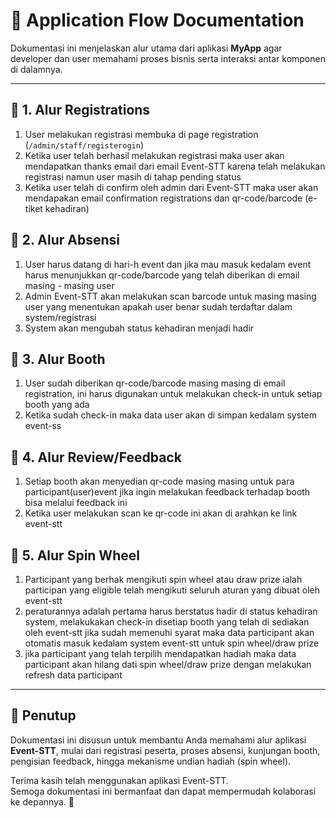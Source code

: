 # 📘 Application Flow Documentation

Dokumentasi ini menjelaskan alur utama dari aplikasi **MyApp** agar developer dan user memahami proses bisnis serta interaksi antar komponen di dalamnya.

---

## 🏁 1. Alur Registrations

1. User melakukan registrasi membuka di page registration (`/admin/staff/registerogin`)
2. Ketika user telah berhasil melakukan registrasi maka user akan mendapatkan thanks email dari email Event-STT karena telah melakukan registrasi namun user masih di tahap pending status
3. Ketika user telah di confirm oleh admin dari Event-STT maka user akan mendapakan email confirmation registrations dan qr-code/barcode (e-tiket kehadiran)

## 🏁 2. Alur Absensi

1. User harus datang di hari-h event dan jika mau masuk kedalam event harus menunjukkan qr-code/barcode yang telah diberikan di email masing - masing user
2. Admin Event-STT akan melakukan scan barcode untuk masing masing user yang menentukan apakah user benar sudah terdaftar dalam system/registrasi
3. System akan mengubah status kehadiran menjadi hadir


## 🏁 3. Alur Booth

1. User sudah diberikan qr-code/barcode masing masing di email registration, ini harus digunakan untuk melakukan check-in untuk setiap booth yang ada
2. Ketika sudah check-in maka data user akan di simpan kedalam system event-ss

## 🏁 4. Alur Review/Feedback

1. Setiap booth akan menyedian qr-code masing masing untuk para participant(user)event jika ingin melakukan feedback terhadap booth bisa melalui feedback ini
2. Ketika user melakukan scan ke qr-code ini akan di arahkan ke link event-stt

## 🏁 5. Alur Spin Wheel

1. Participant yang berhak mengikuti spin wheel atau draw prize ialah participan yang eligible telah mengikuti seluruh aturan yang dibuat oleh event-stt
2. peraturannya adalah pertama harus berstatus hadir di status kehadiran system, melakukakan check-in disetiap booth yang telah di sediakan oleh event-stt jika sudah memenuhi syarat maka data participant akan otomatis masuk kedalam system event-stt untuk spin wheel/draw prize
3. jika participant yang telah terpilih mendapatkan hadiah maka data participant akan hilang dati spin wheel/draw prize dengan melakukan refresh data participant 

---

## 📩 Penutup

Dokumentasi ini disusun untuk membantu Anda memahami alur aplikasi **Event-STT**, mulai dari registrasi peserta, proses absensi, kunjungan booth, pengisian feedback, hingga mekanisme undian hadiah (spin wheel).

Terima kasih telah menggunakan aplikasi Event-STT.  
Semoga dokumentasi ini bermanfaat dan dapat mempermudah kolaborasi ke depannya. 🎉